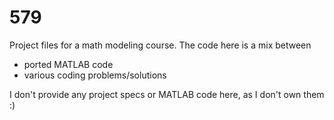 # 579
Project files for a math modeling course.
The code here is a mix between
* ported MATLAB code 
* various coding problems/solutions

I don't provide any project specs or MATLAB code here, as I don't own them :)
